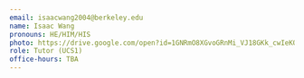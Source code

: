 ```yaml
---
email: isaacwang2004@berkeley.edu
name: Isaac Wang
pronouns: HE/HIM/HIS
photo: https://drive.google.com/open?id=1GNRmO8XGvoGRnMi_VJ18GKk_cwIeKOMl
role: Tutor (UCS1)
office-hours: TBA
---
```

